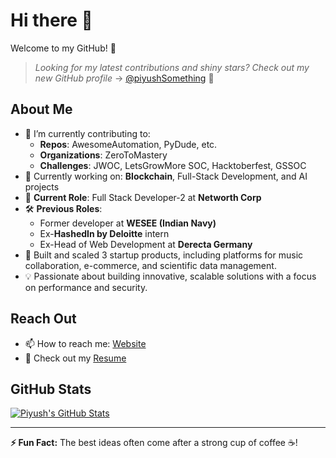 # Hi there 👋  

Welcome to my GitHub! 🚀  

> *Looking for my latest contributions and shiny stars? Check out my new GitHub profile* → [@piyushSomething](https://github.com/piyushSomething) 🌟  

## About Me  
- 🌱 I’m currently contributing to:  
  - **Repos**: AwesomeAutomation, PyDude, etc.  
  - **Organizations**: ZeroToMastery  
  - **Challenges**: JWOC, LetsGrowMore SOC, Hacktoberfest, GSSOC  
- 🔭 Currently working on: **Blockchain**, Full-Stack Development, and AI projects  
- 💼 **Current Role**: Full Stack Developer-2 at **Networth Corp**  
- 🛠 **Previous Roles**:  
  - Former developer at **WESEE (Indian Navy)**  
  - Ex-**HashedIn by Deloitte** intern  
  - Ex-Head of Web Development at **Derecta Germany**  
- 🚀 Built and scaled 3 startup products, including platforms for music collaboration, e-commerce, and scientific data management.  
- 💡 Passionate about building innovative, scalable solutions with a focus on performance and security.  

## Reach Out  
- 📫 How to reach me: [Website](http://demo-portfolio.s3-website.ap-south-1.amazonaws.com/)  
- 📄 Check out my [Resume](https://drive.google.com/file/d/16-Drp2_kMYPHfA8SV-ZgCnuuj42qfUqL/view?usp=sharing)  

## GitHub Stats  
[![Piyush's GitHub Stats](https://github-readme-stats.vercel.app/api?username=piyush4for&show_icons=true&theme=radical)](https://github.com/piyush4for/)  

---  
**⚡ Fun Fact:** The best ideas often come after a strong cup of coffee ☕!  

